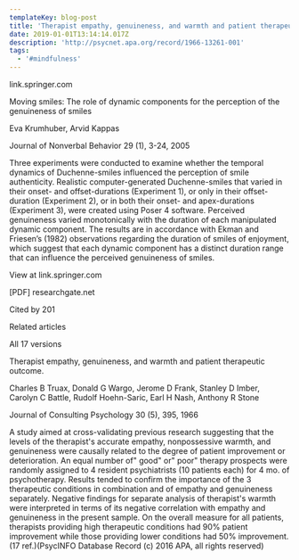 ```yaml
---
templateKey: blog-post
title: 'Therapist empathy, genuineness, and warmth and patient therapeutic outcome.'
date: 2019-01-01T13:14:14.017Z
description: 'http://psycnet.apa.org/record/1966-13261-001'
tags:
  - '#mindfulness'
---
```



link.springer.com

Moving smiles: The role of dynamic components for the perception of the genuineness of smiles

Eva Krumhuber, Arvid Kappas

Journal of Nonverbal Behavior 29 (1), 3-24, 2005

Three experiments were conducted to examine whether the temporal dynamics of Duchenne-smiles influenced the perception of smile authenticity. Realistic computer-generated Duchenne-smiles that varied in their onset- and offset-durations (Experiment 1), or only in their offset-duration (Experiment 2), or in both their onset- and apex-durations (Experiment 3), were created using Poser 4 software. Perceived genuineness varied monotonically with the duration of each manipulated dynamic component. The results are in accordance with Ekman and Friesen’s (1982) observations regarding the duration of smiles of enjoyment, which suggest that each dynamic component has a distinct duration range that can influence the perceived genuineness of smiles.

View at link.springer.com

\[PDF] researchgate.net

Cited by 201

Related articles

All 17 versions



Therapist empathy, genuineness, and warmth and patient therapeutic outcome.

Charles B Truax, Donald G Wargo, Jerome D Frank, Stanley D Imber, Carolyn C Battle, Rudolf Hoehn-Saric, Earl H Nash, Anthony R Stone

Journal of Consulting Psychology 30 (5), 395, 1966

A study aimed at cross-validating previous research suggesting that the levels of the therapist's accurate empathy, nonpossessive warmth, and genuineness were causally related to the degree of patient improvement or deterioration. An equal number of" good" or" poor" therapy prospects were randomly assigned to 4 resident psychiatrists (10 patients each) for 4 mo. of psychotherapy. Results tended to confirm the importance of the 3 therapeutic conditions in combination and of empathy and genuineness separately. Negative findings for separate analysis of therapist's warmth were interpreted in terms of its negative correlation with empathy and genuineness in the present sample. On the overall measure for all patients, therapists providing high therapeutic conditions had 90% patient improvement while those providing lower conditions had 50% improvement.(17 ref.)(PsycINFO Database Record (c) 2016 APA, all rights reserved)
